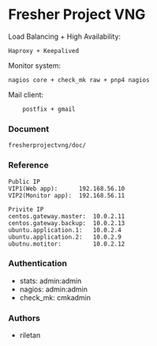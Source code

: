 # Fresher Project VNG

Load Balancing + High Availability:
```
Haproxy + Keepalived
```
Monitor system:
```
nagios core + check_mk raw + pnp4 nagios 
```
Mail client:
```
    postfix + gmail
```

### Document
    fresherprojectvng/doc/
### Reference
```
Public IP
VIP1(Web app):      192.168.56.10
VIP2(Monitor app):  192.168.56.11
```
```
Privite IP
centos.gateway.master:  10.0.2.11
centos.gateway.backup:  10.0.2.13
ubuntu.application.1:   10.0.2.4
ubuntu.application.2:   10.0.2.9
ubutnu.motitor:         10.0.2.12
```
###  Authentication


* stats:      admin:admin
* nagios:     admin:admin
* check_mk:   cmkadmin
### Authors
* riletan
